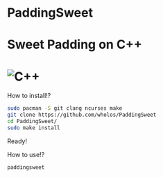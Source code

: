 # PaddingSweet
# Sweet Padding on C++
# ![C++](https://img.shields.io/badge/c++-%2300599C.svg?style=for-the-badge&logo=c%2B%2B&logoColor=white)

How to install!?
``` bash
sudo pacman -S git clang ncurses make
git clone https://github.com/wholos/PaddingSweet
cd PaddingSweet/
sudo make install
```
Ready!

How to use!?
``` bash
paddingsweet
```
